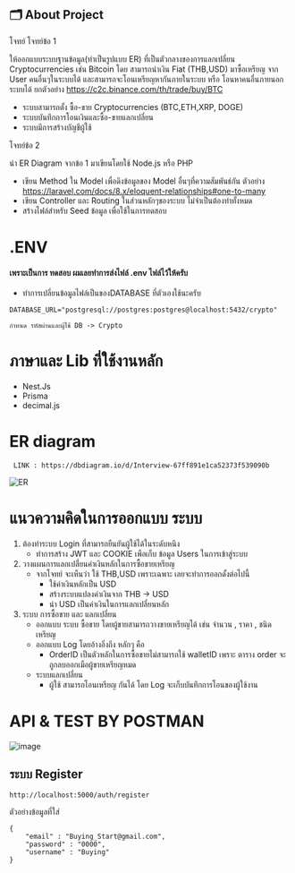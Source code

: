 
## 🗂️ About Project
โจทย์
โจทย์ข้อ 1 

ให้ออกแบบระบบฐานข้อมูล(ทำเป็นรูปแบบ ER) ที่เป็นตัวกลางของการแลกเปลี่ยน Cryptocurrencies เช่น Bitcoin โดย สามารถนำเงิน Fiat (THB,USD) มาซื้อเหรียญ จาก User คนอื่นๆในระบบได้ และสามารถจะโอนเหรียญหากันภายในระบบ หรือ โอนหาคนอื่นภายนอกระบบได้ 
ยกตัวอย่าง https://c2c.binance.com/th/trade/buy/BTC

- ระบบสามารถตั้ง ซื้อ-ขาย Cryptocurrencies (BTC,ETH,XRP, DOGE)
- ระบบบันทึกการโอนเงินและซื้อ-ขายแลกเปลี่ยน
- ระบบมีการสร้างบัญชีผู้ใช้

โจทย์ข้อ 2 

นำ ER Diagram จากข้อ 1 มาเขียนโดยใช้ Node.js หรือ PHP

- เขียน Method ใน Model เพื่อดึงข้อมูลของ Model อื่นๆที่ความสัมพันธ์กัน ตัวอย่าง
  https://laravel.com/docs/8.x/eloquent-relationships#one-to-many
- เขียน Controller และ Routing ในส่วนหลักๆของระบบ ไม่จำเป็นต้องทำทั้งหมด
- สร้างไฟล์สำหรับ Seed ข้อมูล เพื่อใช้ในการทดสอบ




# .ENV

#### เพราะเป็นการ ทดสอบ ผมเลยทำการส่งไฟล์ .env ไฟล์ไว้ให้ครับ
- ทำการเปลี่ยนข้อมูลไฟล์เป็นของDATABASE ที่ตัวเองใช้นะครับ


```
DATABASE_URL="postgresql://postgres:postgres@localhost:5432/crypto"

กำหนด รหัสผ่านและผู้ใช้ DB -> Crypto

```

# ภาษาและ Lib ที่ใช้งานหลัก
- Nest.Js
- Prisma
- decimal.js



# ER diagram


```
 LINK : https://dbdiagram.io/d/Interview-67ff891e1ca52373f539090b
```


![ER](https://github.com/user-attachments/assets/9868114d-8f67-4933-981b-3a5a040388e3)


# แนวความคิดในการออกแบบ ระบบ
1. ต้องทำระบบ Login ที่สามารถยืนยันผู้ใช้ได้ในระดับหนึง
   - ทำการสร้าง JWT และ COOKIE เพือเก็บ ข้อมูล Users ในการเข้าสู่ระบบ
2. วางแผนการแลกเปลี่่ยนค่าเงินหลักในการซื้อขายเหรียญ
   - จากโจทย์ จะเห็นว่า ใช้ THB,USD เพราะเฉพาะ เลยจะทำการออกดั้งต่อไปนี้
       * ใช้ค่าเงินหลักเป็น USD
       * สร้างระบบแปลงค่าเงินจาก THB -> USD
       * นำ USD เป็นค่าเงินในการแลกเปลี่ยนหลัก
3. ระบบ การซื้อขาย และ แลกเปลี่ยน
   - ออกแบบ ระบบ ซื้อขาย โดยผู้ขายสามารถวางขายเหรียญได้ เช่น จำนวน , ราคา , ชนิดเหรียญ
   - ออกแบบ Log โดยอ้างอิ่งถึง หลักๆ คือ  
       * OrderID เป็นตัวหลักในการซื้อขายไม่สามารถใช้ walletID เพราะ ตาราง order จะถูกลบออกเมือผู้ขายเหรียญหมด
   - ระบบแลกเปลี่ยน
       * ผู้ใช้ สามารถโอนเหรียญ กันได้ โดย Log จะเก็บบันทึกการโอนของผู้ใช้งาน
  
# API & TEST BY POSTMAN

![image](https://github.com/user-attachments/assets/b8d43cc5-a2b4-4b89-85ad-2eb132486cb6)

## ระบบ Register 
```
http://localhost:5000/auth/register
```
ตัวอย่างข้อมูลที่ใส่

```
{
    "email" : "Buying_Start@gmail.com",
    "password" : "0000",
    "username" : "Buying"
}
```







